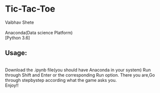  <h1>Tic-Tac-Toe</h1>


Vaibhav Shete   
<br>
Anaconda(Data science Platform)
 <br>
 [Python 3.6]
 
<h2>Usage:</h2><br>
	Download the .ipynb file(you should have Anaconda in your system)
	Run through Shift and Enter or the corresponding Run option.
	There you are,Go through stepbystep according what the game asks
	you.<br>
	Enjoy!!
